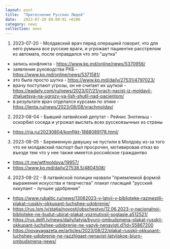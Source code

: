 ```yaml
---
layout: post
title:  "Притеснение Русских Людей"
date:   2023-07-20 00:00:01 +0200
category: news
collection: news
---
```


1. 2023-07-20 - Молдавский врач перед операцией говорит, что для него румына все русские враги, и угрожает пациентке расстрелом из автомата, после оправдался что это "шутка"
 - запись конфликта - <https://www.kp.md/online/news/5370956/>
 - заявление руководства РКБ - <https://www.kp.md/online/news/5371581/>
 - это была просто шутка - <https://www.kp.md/daily/27531/4797023/>
 - врачу поступают угрозы, он не считает их шуткой - <https://eadaily.com/ru/news/2023/07/21/vrach-nacist-iz-moldavii-zhaluetsya-na-ugrozy-ya-lish-shutil-nad-pacientom/>
 - в результате врач отделался курсами по этике - <https://lenta.ru/news/2023/08/08/vrachmoldav/>
2. 2023-08-04 - Бывший латвийский депутат - Рейнис Знотиньш - оскорбил соседа и угрожал выслать всех русскоязычных из страны 
 - <https://ria.ru/20230804/konflikt-1888089178.html/>
3. 2023-08-05 - Беременную девушку не пустили в Молдову из-за того что ее молдавский паспорт был просрочен, мотивировав отказ во въезде тем что у нее также имеется российское граждантво
 - <https://t.me/wtfmoldova/19957/>
 - <https://www.kp.md/daily/27538.5/4804508/>
4. 2023-08-22 - В латвийской полиции назвали "приемлемой формой выражения искусства и творчества" плакат гласящий "русский оккупант - лучшее удобрение"
 - <https://www.rubaltic.ru/news/13062023-v-latvii-v-biblioteke-razmestili-plakat-russkiy-okkupant-luchshee-udobrenie/>
 - <https://rus.lsm.lv/statja/novosti/obschestvo/12.06.2023-v-nacionalnoi-biblioteke-ne-budut-ubirat-plakat-vozmutivsii-soglasie.a512521/>
 - <https://rus.delfi.lv/news/daily/latvia/byuro-ombudsmena-plakat-russkij-okkupant-luchshee-udobrenie-ne-yazyk-nenavisti.d?id=55867200>
 - <https://novayagazeta.ee/articles/2023/08/22/plakat-russkii-okkupant-luchshee-udobrenie-ne-razzhigaet-nenavist-latviiskoe-biuro-ombudsmena-news/>
